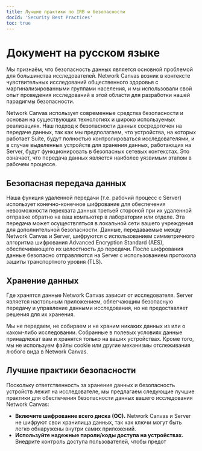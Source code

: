 ```yaml
---
title: Лучшие практики по IRB и безопасности
docId: 'Security Best Practices'
toc: true
---
```


# Документ на русском языке

Мы признаём, что безопасность данных является основной проблемой для большинства исследователей. Network Canvas возник в контексте чувствительных исследований общественного здоровья с маргинализированными группами населения, и мы использовали свой опыт проведения исследований в этой области для разработки нашей парадигмы безопасности.

Network Canvas использует современные средства безопасности и основан на существующих технологиях и широко используемых реализациях. Наш подход к безопасности данных сосредоточен на передаче данных, так как мы предполагаем, что устройства, на которых работает Suite, будут полностью контролироваться исследователями, и в случае выделенных устройств для хранения данных, работающих на Server, будут функционировать в безопасных сетевых контекстах. Это означает, что передача данных является наиболее уязвимым этапом в рабочем процессе.

## Безопасная передача данных

Наша функция удаленной передачи (т.е. рабочий процесс с Server) использует конечно-конечное шифрование для обеспечения невозможности перехвата данных третьей стороной при их удаленной отправке обратно на ваш компьютер в лаборатории или отделе. Эта передача может осуществляться в локальной сети вашего учреждения для дополнительной безопасности. Данные, передаваемые между Network Canvas и Server, шифруются с использованием симметричного алгоритма шифрования Advanced Encryption Standard (AES), обеспечивающего их целостность до передачи. После шифрования данные безопасно отправляются на Server с использованием протокола защиты транспортного уровня (TLS).

## Хранение данных

Где хранятся данные Network Canvas зависит от исследователя. Server является настольным приложением, облегчающим безопасную передачу и управление данными исследования, но не предоставляет решения для их хранения.

Мы не передаем, не собираем и не храним никаких данных из или о каком-либо исследовании. Собранные в полевых условиях данные принадлежат вам и хранятся только на ваших устройствах. Кроме того, мы не используем файлы cookie или другие механизмы отслеживания любого вида в Network Canvas.

## Лучшие практики безопасности

Поскольку ответственность за хранение данных и безопасность устройств лежит на исследователе, мы предлагаем следующие лучшие практики для обеспечения безопасности данных вашего исследования Network Canvas:

- **Включите шифрование всего диска (ОС).** Network Canvas и Server не шифруют свои хранилища данных, так как ключи могут быть легко обнаружены внутри самих приложений.
- **Используйте надежные пароли/коды доступа на устройствах.** Внедрите контроль доступа пользователей, чтобы предот
